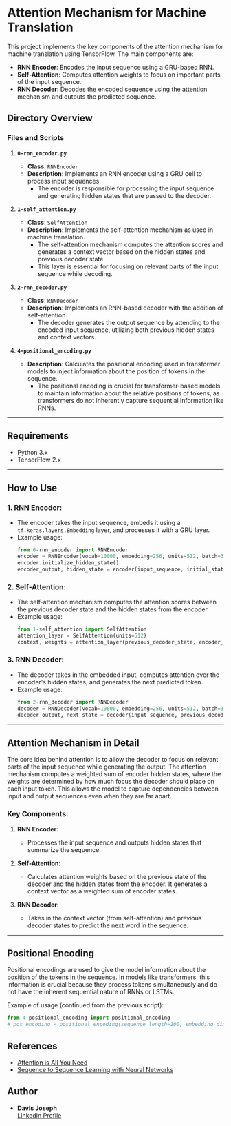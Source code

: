 # Attention Mechanism for Machine Translation

This project implements the key components of the attention mechanism for machine translation using TensorFlow. The main components are:

- **RNN Encoder**: Encodes the input sequence using a GRU-based RNN.
- **Self-Attention**: Computes attention weights to focus on important parts of the input sequence.
- **RNN Decoder**: Decodes the encoded sequence using the attention mechanism and outputs the predicted sequence.

## Directory Overview

### Files and Scripts

1. **`0-rnn_encoder.py`**
   - **Class**: `RNNEncoder`
   - **Description**: Implements an RNN encoder using a GRU cell to process input sequences.
     - The encoder is responsible for processing the input sequence and generating hidden states that are passed to the decoder.

2. **`1-self_attention.py`**
   - **Class**: `SelfAttention`
   - **Description**: Implements the self-attention mechanism as used in machine translation.
     - The self-attention mechanism computes the attention scores and generates a context vector based on the hidden states and previous decoder state.
     - This layer is essential for focusing on relevant parts of the input sequence while decoding.

3. **`2-rnn_decoder.py`**
   - **Class**: `RNNDecoder`
   - **Description**: Implements an RNN-based decoder with the addition of self-attention.
     - The decoder generates the output sequence by attending to the encoded input sequence, utilizing both previous hidden states and context vectors.

4. **`4-positional_encoding.py`**
   - **Description**: Calculates the positional encoding used in transformer models to inject information about the position of tokens in the sequence.
     - The positional encoding is crucial for transformer-based models to maintain information about the relative positions of tokens, as transformers do not inherently capture sequential information like RNNs.

---

## Requirements

- Python 3.x
- TensorFlow 2.x

---

## How to Use

### 1. **RNN Encoder**:
   - The encoder takes the input sequence, embeds it using a `tf.keras.layers.Embedding` layer, and processes it with a GRU layer.
   - Example usage:
     ```python
     from 0-rnn_encoder import RNNEncoder
     encoder = RNNEncoder(vocab=10000, embedding=256, units=512, batch=32)
     encoder.initialize_hidden_state()
     encoder_output, hidden_state = encoder(input_sequence, initial_state)
     ```

### 2. **Self-Attention**:
   - The self-attention mechanism computes the attention scores between the previous decoder state and the hidden states from the encoder.
   - Example usage:
     ```python
     from 1-self_attention import SelfAttention
     attention_layer = SelfAttention(units=512)
     context, weights = attention_layer(previous_decoder_state, encoder_hidden_states)
     ```

### 3. **RNN Decoder**:
   - The decoder takes in the embedded input, computes attention over the encoder's hidden states, and generates the next predicted token.
   - Example usage:
     ```python
     from 2-rnn_decoder import RNNDecoder
     decoder = RNNDecoder(vocab=10000, embedding=256, units=512, batch=32)
     decoder_output, next_state = decoder(input_sequence, previous_decoder_state, encoder_hidden_states)
     ```

---

## Attention Mechanism in Detail

The core idea behind attention is to allow the decoder to focus on relevant parts of the input sequence while generating the output. The attention mechanism computes a weighted sum of encoder hidden states, where the weights are determined by how much focus the decoder should place on each input token. This allows the model to capture dependencies between input and output sequences even when they are far apart.

### Key Components:

1. **RNN Encoder**: 
   - Processes the input sequence and outputs hidden states that summarize the sequence.

2. **Self-Attention**: 
   - Calculates attention weights based on the previous state of the decoder and the hidden states from the encoder. It generates a context vector as a weighted sum of encoder states.

3. **RNN Decoder**: 
   - Takes in the context vector (from self-attention) and previous decoder states to predict the next word in the sequence.

---

## Positional Encoding

Positional encodings are used to give the model information about the position of the tokens in the sequence. In models like transformers, this information is crucial because they process tokens simultaneously and do not have the inherent sequential nature of RNNs or LSTMs.

Example of usage (continued from the previous script):

```python
from 4-positional_encoding import positional_encoding
# pos_encoding = positional_encoding(sequence_length=100, embedding_dim=512)
```

## References

- [Attention is All You Need](https://arxiv.org/abs/1706.03762)
- [Sequence to Sequence Learning with Neural Networks](https://arxiv.org/abs/1409.3215)

## Author

- **Davis Joseph**  
  [LinkedIn Profile](https://www.linkedin.com/in/davisjoseph767/)

